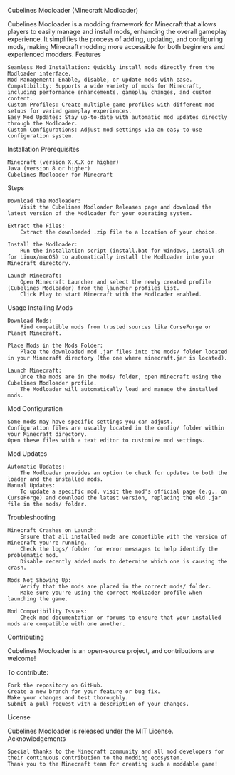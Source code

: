 Cubelines Modloader (Minecraft Modloader)

Cubelines Modloader is a modding framework for Minecraft that allows players to easily manage and install mods, enhancing the overall gameplay experience. It simplifies the process of adding, updating, and configuring mods, making Minecraft modding more accessible for both beginners and experienced modders.
Features

    Seamless Mod Installation: Quickly install mods directly from the Modloader interface.
    Mod Management: Enable, disable, or update mods with ease.
    Compatibility: Supports a wide variety of mods for Minecraft, including performance enhancements, gameplay changes, and custom content.
    Custom Profiles: Create multiple game profiles with different mod setups for varied gameplay experiences.
    Easy Mod Updates: Stay up-to-date with automatic mod updates directly through the Modloader.
    Custom Configurations: Adjust mod settings via an easy-to-use configuration system.

Installation
Prerequisites

    Minecraft (version X.X.X or higher)
    Java (version 8 or higher)
    Cubelines Modloader for Minecraft

Steps

    Download the Modloader:
        Visit the Cubelines Modloader Releases page and download the latest version of the Modloader for your operating system.

    Extract the Files:
        Extract the downloaded .zip file to a location of your choice.

    Install the Modloader:
        Run the installation script (install.bat for Windows, install.sh for Linux/macOS) to automatically install the Modloader into your Minecraft directory.

    Launch Minecraft:
        Open Minecraft Launcher and select the newly created profile (Cubelines Modloader) from the launcher profiles list.
        Click Play to start Minecraft with the Modloader enabled.

Usage
Installing Mods

    Download Mods:
        Find compatible mods from trusted sources like CurseForge or Planet Minecraft.

    Place Mods in the Mods Folder:
        Place the downloaded mod .jar files into the mods/ folder located in your Minecraft directory (the one where minecraft.jar is located).

    Launch Minecraft:
        Once the mods are in the mods/ folder, open Minecraft using the Cubelines Modloader profile.
        The Modloader will automatically load and manage the installed mods.

Mod Configuration

    Some mods may have specific settings you can adjust.
    Configuration files are usually located in the config/ folder within your Minecraft directory.
    Open these files with a text editor to customize mod settings.

Mod Updates

    Automatic Updates:
        The Modloader provides an option to check for updates to both the loader and the installed mods.
    Manual Updates:
        To update a specific mod, visit the mod's official page (e.g., on CurseForge) and download the latest version, replacing the old .jar file in the mods/ folder.

Troubleshooting

    Minecraft Crashes on Launch:
        Ensure that all installed mods are compatible with the version of Minecraft you're running.
        Check the logs/ folder for error messages to help identify the problematic mod.
        Disable recently added mods to determine which one is causing the crash.

    Mods Not Showing Up:
        Verify that the mods are placed in the correct mods/ folder.
        Make sure you're using the correct Modloader profile when launching the game.

    Mod Compatibility Issues:
        Check mod documentation or forums to ensure that your installed mods are compatible with one another.

Contributing

Cubelines Modloader is an open-source project, and contributions are welcome!

To contribute:

    Fork the repository on GitHub.
    Create a new branch for your feature or bug fix.
    Make your changes and test thoroughly.
    Submit a pull request with a description of your changes.

License

Cubelines Modloader is released under the MIT License.
Acknowledgements

    Special thanks to the Minecraft community and all mod developers for their continuous contribution to the modding ecosystem.
    Thank you to the Minecraft team for creating such a moddable game!
